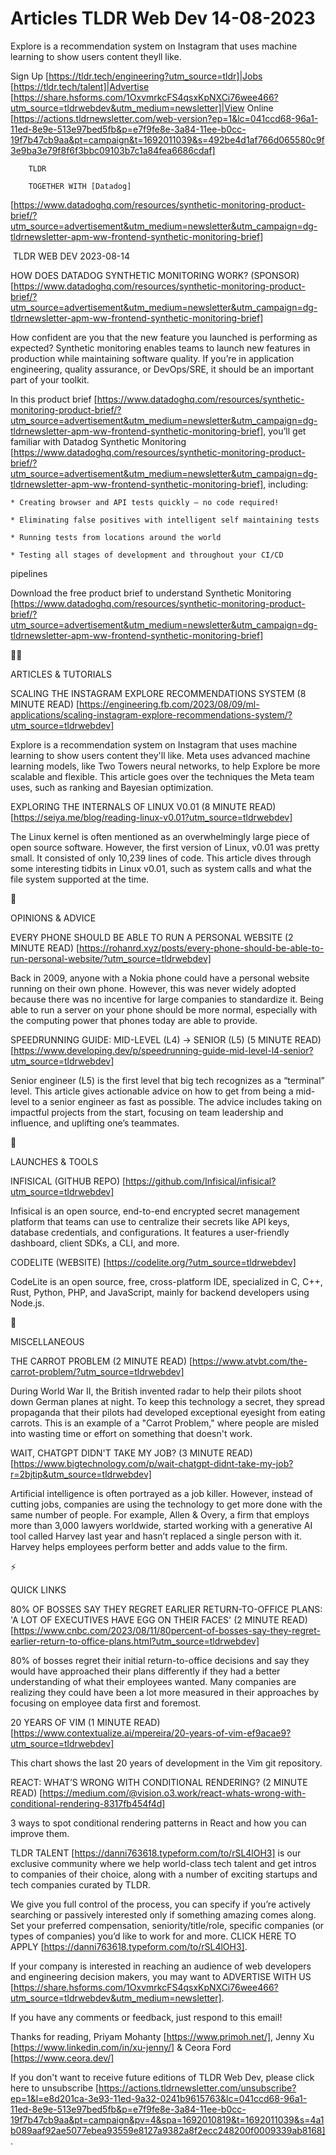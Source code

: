 # Articles TLDR Web Dev 14-08-2023

Explore is a recommendation system on Instagram that uses machine
learning to show users content theyll like. 

Sign Up [https://tldr.tech/engineering?utm_source=tldr]|Jobs
[https://tldr.tech/talent]|Advertise
[https://share.hsforms.com/1OxvmrkcFS4qsxKpNXCi76wee466?utm_source=tldrwebdev&utm_medium=newsletter]|View
Online
[https://actions.tldrnewsletter.com/web-version?ep=1&lc=041ccd68-96a1-11ed-8e9e-513e97bed5fb&p=e7f9fe8e-3a84-11ee-b0cc-19f7b47cb9aa&pt=campaign&t=1692011039&s=492be4d1af766d065580c9f3e9ba3e79f8f6f3bbc09103b7c1a84fea6686cdaf]


		TLDR

		TOGETHER WITH [Datadog]
[https://www.datadoghq.com/resources/synthetic-monitoring-product-brief/?utm_source=advertisement&utm_medium=newsletter&utm_campaign=dg-tldrnewsletter-apm-ww-frontend-synthetic-monitoring-brief]

 TLDR WEB DEV 2023-08-14

HOW DOES DATADOG SYNTHETIC MONITORING WORK? (SPONSOR)
[https://www.datadoghq.com/resources/synthetic-monitoring-product-brief/?utm_source=advertisement&utm_medium=newsletter&utm_campaign=dg-tldrnewsletter-apm-ww-frontend-synthetic-monitoring-brief]

How confident are you that the new feature you launched is performing
as expected?
Synthetic monitoring enables teams to launch new features in
production while maintaining software quality. If you’re in
application engineering, quality assurance, or DevOps/SRE, it should
be an important part of your toolkit.

In this product brief
[https://www.datadoghq.com/resources/synthetic-monitoring-product-brief/?utm_source=advertisement&utm_medium=newsletter&utm_campaign=dg-tldrnewsletter-apm-ww-frontend-synthetic-monitoring-brief],
you’ll get familiar with Datadog Synthetic Monitoring
[https://www.datadoghq.com/resources/synthetic-monitoring-product-brief/?utm_source=advertisement&utm_medium=newsletter&utm_campaign=dg-tldrnewsletter-apm-ww-frontend-synthetic-monitoring-brief],
including:

	* Creating browser and API tests quickly — no code required!

	* Eliminating false positives with intelligent self maintaining tests

	* Running tests from locations around the world

	* Testing all stages of development and throughout your CI/CD
pipelines

Download the free product brief to understand Synthetic Monitoring
[https://www.datadoghq.com/resources/synthetic-monitoring-product-brief/?utm_source=advertisement&utm_medium=newsletter&utm_campaign=dg-tldrnewsletter-apm-ww-frontend-synthetic-monitoring-brief]

🧑‍💻 

ARTICLES & TUTORIALS

SCALING THE INSTAGRAM EXPLORE RECOMMENDATIONS SYSTEM (8 MINUTE READ)
[https://engineering.fb.com/2023/08/09/ml-applications/scaling-instagram-explore-recommendations-system/?utm_source=tldrwebdev]

Explore is a recommendation system on Instagram that uses machine
learning to show users content they'll like. Meta uses advanced
machine learning models, like Two Towers neural networks, to help
Explore be more scalable and flexible. This article goes over the
techniques the Meta team uses, such as ranking and Bayesian
optimization.

EXPLORING THE INTERNALS OF LINUX V0.01 (8 MINUTE READ)
[https://seiya.me/blog/reading-linux-v0.01?utm_source=tldrwebdev]

The Linux kernel is often mentioned as an overwhelmingly large piece
of open source software. However, the first version of Linux, v0.01
was pretty small. It consisted of only 10,239 lines of code. This
article dives through some interesting tidbits in Linux v0.01, such as
system calls and what the file system supported at the time.

🧠 

OPINIONS & ADVICE

EVERY PHONE SHOULD BE ABLE TO RUN A PERSONAL WEBSITE (2 MINUTE READ)
[https://rohanrd.xyz/posts/every-phone-should-be-able-to-run-personal-website/?utm_source=tldrwebdev]

Back in 2009, anyone with a Nokia phone could have a personal website
running on their own phone. However, this was never widely adopted
because there was no incentive for large companies to standardize it.
Being able to run a server on your phone should be more normal,
especially with the computing power that phones today are able to
provide.

SPEEDRUNNING GUIDE: MID-LEVEL (L4) -> SENIOR (L5) (5 MINUTE READ)
[https://www.developing.dev/p/speedrunning-guide-mid-level-l4-senior?utm_source=tldrwebdev]

Senior engineer (L5) is the first level that big tech recognizes as a
“terminal” level. This article gives actionable advice on how to
get from being a mid-level to a senior engineer as fast as possible.
The advice includes taking on impactful projects from the start,
focusing on team leadership and influence, and uplifting one’s
teammates.

🚀

LAUNCHES & TOOLS

INFISICAL (GITHUB REPO)
[https://github.com/Infisical/infisical?utm_source=tldrwebdev]

Infisical is an open source, end-to-end encrypted secret management
platform that teams can use to centralize their secrets like API keys,
database credentials, and configurations. It features a user-friendly
dashboard, client SDKs, a CLI, and more.

CODELITE (WEBSITE) [https://codelite.org/?utm_source=tldrwebdev]

CodeLite is an open source, free, cross-platform IDE, specialized in
C, C++, Rust, Python, PHP, and JavaScript, mainly for backend
developers using Node.js.

🎁

MISCELLANEOUS

THE CARROT PROBLEM (2 MINUTE READ)
[https://www.atvbt.com/the-carrot-problem/?utm_source=tldrwebdev]

During World War II, the British invented radar to help their pilots
shoot down German planes at night. To keep this technology a secret,
they spread propaganda that their pilots had developed exceptional
eyesight from eating carrots. This is an example of a "Carrot
Problem," where people are misled into wasting time or effort on
something that doesn't work.

WAIT, CHATGPT DIDN'T TAKE MY JOB? (3 MINUTE READ)
[https://www.bigtechnology.com/p/wait-chatgpt-didnt-take-my-job?r=2bjtip&utm_source=tldrwebdev]

Artificial intelligence is often portrayed as a job killer. However,
instead of cutting jobs, companies are using the technology to get
more done with the same number of people. For example, Allen & Overy,
a firm that employs more than 3,000 lawyers worldwide, started working
with a generative AI tool called Harvey last year and hasn’t
replaced a single person with it. Harvey helps employees perform
better and adds value to the firm.

⚡

QUICK LINKS

80% OF BOSSES SAY THEY REGRET EARLIER RETURN-TO-OFFICE PLANS: 'A LOT
OF EXECUTIVES HAVE EGG ON THEIR FACES' (2 MINUTE READ)
[https://www.cnbc.com/2023/08/11/80percent-of-bosses-say-they-regret-earlier-return-to-office-plans.html?utm_source=tldrwebdev]

80% of bosses regret their initial return-to-office decisions and say
they would have approached their plans differently if they had a
better understanding of what their employees wanted. Many companies
are realizing they could have been a lot more measured in their
approaches by focusing on employee data first and foremost.

20 YEARS OF VIM (1 MINUTE READ)
[https://www.contextualize.ai/mpereira/20-years-of-vim-ef9acae9?utm_source=tldrwebdev]

This chart shows the last 20 years of development in the Vim git
repository.

REACT: WHAT’S WRONG WITH CONDITIONAL RENDERING? (2 MINUTE READ)
[https://medium.com/@vision.o3.work/react-whats-wrong-with-conditional-rendering-8317fb454f4d]

3 ways to spot conditional rendering patterns in React and how you can
improve them.

TLDR TALENT [https://danni763618.typeform.com/to/rSL4lOH3] is our
exclusive community where we help world-class tech talent and get
intros to companies of their choice, along with a number of exciting
startups and tech companies curated by TLDR.

We give you full control of the process, you can specify if you’re
actively searching or passively interested only if something amazing
comes along. Set your preferred compensation, seniority/title/role,
specific companies (or types of companies) you’d like to work for
and more. CLICK HERE TO APPLY
[https://danni763618.typeform.com/to/rSL4lOH3].

If your company is interested in reaching an audience of web
developers and engineering decision makers, you may want to ADVERTISE
WITH US
[https://share.hsforms.com/1OxvmrkcFS4qsxKpNXCi76wee466?utm_source=tldrwebdev&utm_medium=newsletter].

If you have any comments or feedback, just respond to this email! 

Thanks for reading, 
Priyam Mohanty [https://www.primoh.net/], Jenny Xu
[https://www.linkedin.com/in/xu-jenny/] & Ceora Ford
[https://www.ceora.dev/] 

If you don't want to receive future editions of TLDR Web Dev,
please click here to unsubscribe
[https://actions.tldrnewsletter.com/unsubscribe?ep=1&l=e8d201ca-3e93-11ed-9a32-0241b9615763&lc=041ccd68-96a1-11ed-8e9e-513e97bed5fb&p=e7f9fe8e-3a84-11ee-b0cc-19f7b47cb9aa&pt=campaign&pv=4&spa=1692010819&t=1692011039&s=4a1b089aaf92ae5077ebea93559e8127a9382a8f2ecc248200f0009339ab8168].